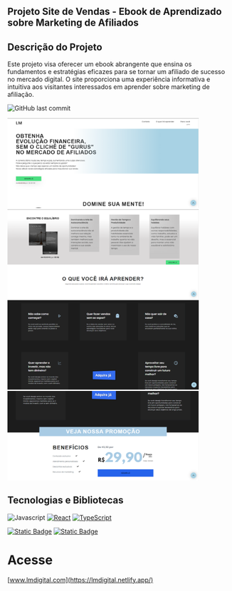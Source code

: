 ## Projeto Site de Vendas - Ebook de Aprendizado sobre Marketing de Afiliados

## Descrição do Projeto
Este projeto visa oferecer um ebook abrangente que ensina os fundamentos e estratégias eficazes para se tornar um afiliado de sucesso no mercado digital. O site proporciona uma experiência informativa e intuitiva aos visitantes interessados em aprender sobre marketing de afiliação.

![GitHub last commit](https://img.shields.io/github/last-commit/LucasDiello/site-venda)
<div class="display:grid">
<img src="/public/lmdigital.png" alt="drawing" width="430" />
<img src="/public/lmdigital2.png" alt="drawing" width="430" />
<img src="/public/lmdigital3.png" alt="drawing" width="430" />
<img src="/public/lmdigital4.png" alt="drawing" width="430" />
</div>

## Tecnologias e Bibliotecas

![Javascript](https://img.shields.io/badge/Javascript-F0DB4F?style=for-the-badge&labelColor=black&logo=javascript&logoColor=F0DB4F)
[![React](https://img.shields.io/badge/React-%2320232a.svg?style=for-the-badge&logo=react&logoColor=%2361DAFB)](#)
[![TypeScript](https://img.shields.io/badge/TypeScript-3178C6?style=for-the-badge&logo=typescript&logoColor=fff)](#)

[![Static Badge](https://img.shields.io/badge/CSS-1572B6?style=for-the-badge&logo=css3&logoColor=fff)](#)
[![Static Badge](https://img.shields.io/badge/Tailwind%20CSS-%2338B2AC.svg?style=for-the-badge&logo=tailwind-css&logoColor=white)](#)

# Acesse
[www.lmdigital.com](https://lmdigital.netlify.app/)
